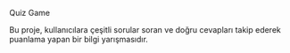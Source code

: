 Quiz Game

Bu proje, kullanıcılara çeşitli sorular soran ve doğru cevapları takip ederek puanlama yapan bir bilgi yarışmasıdır.

